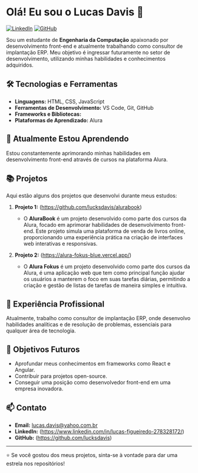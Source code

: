 # Olá! Eu sou o Lucas Davis 👋

[![LinkedIn](https://img.shields.io/badge/LinkedIn-000000?style=for-the-badge&logo=linkedin&logoColor=white)](https://www.linkedin.com/in/lucas-figueiredo-278328172/)
[![GitHub](https://img.shields.io/badge/GitHub-000000?style=for-the-badge&logo=github&logoColor=white)](https://github.com/lucksdavis)

Sou um estudante de **Engenharia da Computação** apaixonado por desenvolvimento front-end e atualmente trabalhando como consultor de implantação ERP. Meu objetivo é ingressar futuramente no setor de desenvolvimento, utilizando minhas habilidades e conhecimentos adquiridos.

## 🛠️ Tecnologias e Ferramentas
- **Linguagens:** HTML, CSS, JavaScript
- **Ferramentas de Desenvolvimento:** VS Code, Git, GitHub
- **Frameworks e Bibliotecas:** 
- **Plataformas de Aprendizado:** Alura

## 🌱 Atualmente Estou Aprendendo
Estou constantemente aprimorando minhas habilidades em desenvolvimento front-end através de cursos na plataforma Alura. 

## 📚 Projetos
Aqui estão alguns dos projetos que desenvolvi durante meus estudos:

1. **Projeto 1:** (https://github.com/lucksdavis/alurabook)
   - O **AluraBook** é um projeto desenvolvido como parte dos cursos da Alura, focado em aprimorar habilidades de desenvolvimento front-end. Este projeto simula uma plataforma de venda de livros online, proporcionando uma experiência prática na criação de interfaces web interativas e responsivas.
  
2. **Projeto 2:** (https://alura-fokus-blue.vercel.app/)
   - O **Alura Fokus** é um projeto desenvolvido como parte dos cursos da Alura, é uma aplicação web que tem como principal função ajudar os usuários a manterem o foco em suas tarefas diárias, permitindo a criação e gestão de listas de tarefas de maneira simples e intuitiva.



## 💼 Experiência Profissional
Atualmente, trabalho como consultor de implantação ERP, onde desenvolvo habilidades analíticas e de resolução de problemas, essenciais para qualquer área de tecnologia.

## 🎯 Objetivos Futuros
- Aprofundar meus conhecimentos em frameworks como React e Angular.
- Contribuir para projetos open-source.
- Conseguir uma posição como desenvolvedor front-end em uma empresa inovadora.

## 📫 Contato
- **Email:** lucas.davis@yahoo.com.br
- **LinkedIn:** (https://www.linkedin.com/in/lucas-figueiredo-278328172/)
- **GitHub:** (https://github.com/lucksdavis)

---


⭐️ Se você gostou dos meus projetos, sinta-se à vontade para dar uma estrela nos repositórios!

